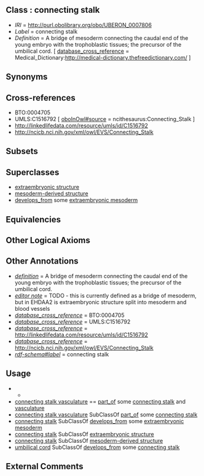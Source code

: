 
## Class : connecting stalk

 * *IRI* = http://purl.obolibrary.org/obo/UBERON_0007806
 * *Label* = connecting stalk
 * *Definition* = A bridge of mesoderm connecting the caudal end of the young embryo with the trophoblastic tissues; the precursor of the umbilical cord. [ [database_cross_reference](../../ef/oboInOwl#hasDbXref.md) = Medical_Dictionary:http://medical-dictionary.thefreedictionary.com/ ]

## Synonyms


## Cross-references

 * BTO:0004705
 * UMLS:C1516792 [ [oboInOwl#source](../../ce/oboInOwl#source.md) = ncithesaurus:Connecting_Stalk ]
 * http://linkedlifedata.com/resource/umls/id/C1516792
 * http://ncicb.nci.nih.gov/xml/owl/EVS/Connecting_Stalk

## Subsets


## Superclasses

 * [extraembryonic structure](../../UBERON/78/UBERON_0000478.md)
 * [mesoderm-derived structure](../../UBERON/20/UBERON_0004120.md)
 * [develops_from](../../RO/02/RO_0002202.md) some [extraembryonic mesoderm](../../UBERON/28/UBERON_0005728.md)

## Equivalencies


## Other Logical Axioms


## Other Annotations

 * *[definition](../../IAO/15/IAO_0000115.md)* = A bridge of mesoderm connecting the caudal end of the young embryo with the trophoblastic tissues; the precursor of the umbilical cord.
 * *[editor note](../../IAO/16/IAO_0000116.md)* = TODO - this is currently defined as a bridge of mesoderm, but in EHDAA2 is extraembryonic structure split into mesoderm and blood vessels
 * *[database_cross_reference](../../ef/oboInOwl#hasDbXref.md)* = BTO:0004705
 * *[database_cross_reference](../../ef/oboInOwl#hasDbXref.md)* = UMLS:C1516792
 * *[database_cross_reference](../../ef/oboInOwl#hasDbXref.md)* = http://linkedlifedata.com/resource/umls/id/C1516792
 * *[database_cross_reference](../../ef/oboInOwl#hasDbXref.md)* = http://ncicb.nci.nih.gov/xml/owl/EVS/Connecting_Stalk
 * *[rdf-schema#label](../../el/rdf-schema#label.md)* = connecting stalk

## Usage

 * -
 * [connecting stalk vasculature](../../UBERON/07/UBERON_0007807.md) == [part_of](../../BFO/50/BFO_0000050.md) some [connecting stalk](../../UBERON/06/UBERON_0007806.md) and [vasculature](../../UBERON/49/UBERON_0002049.md)
 * [connecting stalk vasculature](../../UBERON/07/UBERON_0007807.md) SubClassOf [part_of](../../BFO/50/BFO_0000050.md) some [connecting stalk](../../UBERON/06/UBERON_0007806.md)
 * [connecting stalk](../../UBERON/06/UBERON_0007806.md) SubClassOf [develops_from](../../RO/02/RO_0002202.md) some [extraembryonic mesoderm](../../UBERON/28/UBERON_0005728.md)
 * [connecting stalk](../../UBERON/06/UBERON_0007806.md) SubClassOf [extraembryonic structure](../../UBERON/78/UBERON_0000478.md)
 * [connecting stalk](../../UBERON/06/UBERON_0007806.md) SubClassOf [mesoderm-derived structure](../../UBERON/20/UBERON_0004120.md)
 * [umbilical cord](../../UBERON/31/UBERON_0002331.md) SubClassOf [develops_from](../../RO/02/RO_0002202.md) some [connecting stalk](../../UBERON/06/UBERON_0007806.md)

## External Comments


